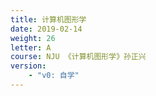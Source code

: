 ```yaml
---
title: 计算机图形学
date: 2019-02-14
weight: 26
letter: A
course: NJU 《计算机图形学》孙正兴
version:
    - "v0: 自学"
---
```


